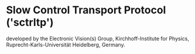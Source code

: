 # Slow Control Transport Protocol ('sctrltp')

developed by the
Electronic Vision(s) Group, Kirchhoff-Institute for Physics,
Ruprecht-Karls-Universität Heidelberg, Germany.
